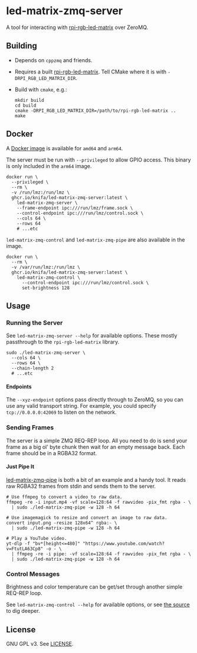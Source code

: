 # led-matrix-zmq-server

A tool for interacting with [rpi-rgb-led-matrix](https://github.com/hzeller/rpi-rgb-led-matrix/) over ZeroMQ.

## Building

- Depends on `cppzmq` and friends.
- Requires a built [rpi-rgb-led-matrix](https://github.com/hzeller/rpi-rgb-led-matrix/). Tell CMake where it is with `-DRPI_RGB_LED_MATRIX_DIR`.
- Build with `cmake`, e.g.:

  ```shell
  mkdir build
  cd build
  cmake -DRPI_RGB_LED_MATRIX_DIR=/path/to/rpi-rgb-led-matrix ..
  make
  ```

## Docker

A [Docker image](https://github.com/Knifa/led-matrix-zmq-server/pkgs/container/led-matrix-zmq-server) is available for `amd64` and `arm64`.

The server must be run with `--privileged` to allow GPIO access. This binary is only included in the `arm64` image.

```shell
docker run \
  --privileged \
  --rm \
  -v /run/lmz:/run/lmz \
  ghcr.io/knifa/led-matrix-zmq-server:latest \
    led-matrix-zmq-server \
    --frame-endpoint ipc:///run/lmz/frame.sock \
    --control-endpoint ipc:///run/lmz/control.sock \
    --cols 64 \
    --rows 64
    # ...etc
```

`led-matrix-zmq-control` and `led-matrix-zmq-pipe` are also available in the image.

```shell
docker run \
  --rm \
  -v /var/run/lmz:/run/lmz \
  ghcr.io/knifa/led-matrix-zmq-server:latest \
    led-matrix-zmq-control \
      --control-endpoint ipc:///run/lmz/control.sock \
      set-brightness 128
```

## Usage

### Running the Server

See `led-matrix-zmq-server --help` for available options. These mostly passthrough to the `rpi-rgb-led-matrix` library.

```shell
sudo ./led-matrix-zmq-server \
  --cols 64 \
  --rows 64 \
  --chain-length 2
  # ...etc
```

#### Endpoints

The `--xyz-endpoint` options pass directly through to ZeroMQ, so you can use any valid transport string. For example, you could specify `tcp://0.0.0.0:42069` to listen on the network.

### Sending Frames

The server is a simple ZMQ REQ-REP loop. All you need to do is send your frame as a big ol' byte chunk then wait for an empty message back. Each frame should be in a RGBA32 format.

#### Just Pipe It

[led-matrix-zmq-pipe](src/pipe_main.cpp) is both a bit of an example and a handy tool. It reads raw RGBA32 frames from stdin and sends them to the server.

```shell
# Use ffmpeg to convert a video to raw data.
ffmpeg -re -i input.mp4 -vf scale=128:64 -f rawvideo -pix_fmt rgba - \
  | sudo ./led-matrix-zmq-pipe -w 128 -h 64

# Use imagemagick to resize and convert an image to raw data.
convert input.png -resize 128x64^ rgba:- \
  | sudo ./led-matrix-zmq-pipe -w 128 -h 64

# Play a YouTube video.
yt-dlp -f "bv*[height<=480]" "https://www.youtube.com/watch?v=FtutLA63Cp8" -o - \
  | ffmpeg -re -i pipe: -vf scale=128:64 -f rawvideo -pix_fmt rgba - \
  | sudo ./led-matrix-zmq-pipe -w 128 -h 64
```

### Control Messages

Brightness and color temperature can be get/set through another simple REQ-REP loop.

See `led-matrix-zmq-control --help` for available options, or see [the source](src/control_main.cpp) to dig deeper.


## License

GNU GPL v3. See [LICENSE](LICENSE).
